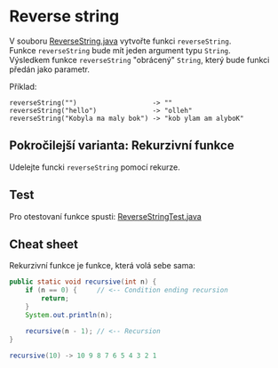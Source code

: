 # Reverse string

V souboru [ReverseString.java](src/main/ReverseString.java) vytvořte funkci `reverseString`.\
Funkce `reverseString` bude mít jeden argument typu `String`.\
Výsledkem funkce `reverseString` "obrácený" `String`, který bude funkci předán jako parametr.

Příklad:
```shell
reverseString("")                   -> ""
reverseString("hello")              -> "olleh"
reverseString("Kobyla ma maly bok") -> "kob ylam am alyboK"
```

## Pokročilejší varianta: Rekurzivní funkce
Udelejte funcki `reverseString` pomocí rekurze.

## Test
Pro otestovaní funkce spusti: [ReverseStringTest.java](src/test/ReverseString.java)

## Cheat sheet
Rekurzivní funkce je funkce, která volá sebe sama:

```java
public static void recursive(int n) {
    if (n == 0) {     // <-- Condition ending recursion
        return;
    }
    System.out.println(n);

    recursive(n - 1); // <-- Recursion
}

recursive(10) -> 10 9 8 7 6 5 4 3 2 1
```

